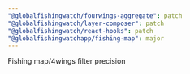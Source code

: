 ```yaml
---
"@globalfishingwatch/fourwings-aggregate": patch
"@globalfishingwatch/layer-composer": patch
"@globalfishingwatch/react-hooks": patch
"@globalfishingwatchapp/fishing-map": major
---
```


Fishing map/4wings filter precision
